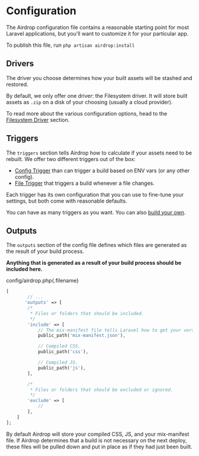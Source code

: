 
# Configuration

The Airdrop configuration file contains a reasonable starting point for most Laravel applications, but you'll want to customize it for your particular app.

To publish this file, run `php artisan airdrop:install`  

## Drivers

The driver you choose determines how your built assets will be stashed and restored.

By default, we only offer one driver: the Filesystem driver. It will store built assets as `.zip` on a disk of your choosing (usually a cloud provider).

To read more about the various configuration options, head to the [Filesystem Driver](/drivers/filesystem) section.

## Triggers

The `triggers` section tells Airdrop how to calculate if your assets need to be rebuilt. We offer two different triggers out of the box: 
- [Config Trigger](/triggers/config) than can trigger a build based on ENV vars (or any other config).
- [File Trigger](/triggers/file) that triggers a build whenever a file changes.

Each trigger has its own configuration that you can use to fine-tune your settings, but both come with reasonable defaults.

You can have as many triggers as you want. You can also [build your own](/triggers/custom).

## Outputs

The `outputs` section of the config file defines which files are generated as the result of your build process.

**Anything that is generated as a result of your build process should be included here.**

config/airdrop.php{.filename}
```php
[
        // ...
       'outputs' => [
        /*
         * Files or folders that should be included.
         */
        'include' => [
            // The mix-manifest file tells Laravel how to get your versioned assets.
            public_path('mix-manifest.json'),

            // Compiled CSS.
            public_path('css'),

            // Compiled JS.
            public_path('js'),
        ],

        /*
         * Files or folders that should be excluded or ignored.
         */
        'exclude' => [
            //
        ],
    ]
];
```


By default Airdrop will store your compiled CSS, JS, and your mix-manifest file. If Airdrop determines that a build is not necessary on the next deploy, these files will be pulled down and put in place as if they had just been built.